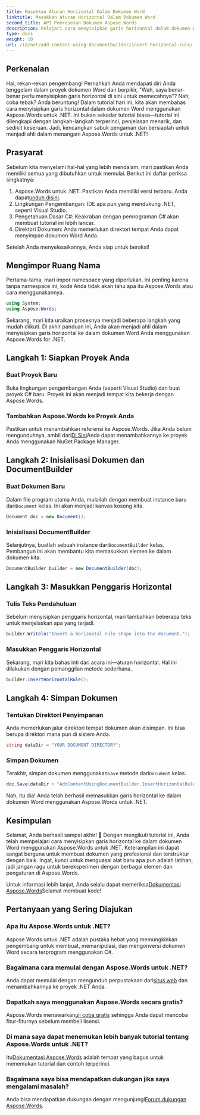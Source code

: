 ```yaml
---
title: Masukkan Aturan Horizontal Dalam Dokumen Word
linktitle: Masukkan Aturan Horizontal Dalam Dokumen Word
second_title: API Pemrosesan Dokumen Aspose.Words
description: Pelajari cara menyisipkan garis horizontal dalam dokumen Word menggunakan Aspose.Words untuk .NET dengan panduan terperinci dan langkah demi langkah. Sempurna untuk pengembang C#.
type: docs
weight: 10
url: /id/net/add-content-using-documentbuilder/insert-horizontal-rule/
---
```

## Perkenalan

Hai, rekan-rekan pengembang! Pernahkah Anda mendapati diri Anda tenggelam dalam proyek dokumen Word dan berpikir, "Wah, saya benar-benar perlu menyisipkan garis horizontal di sini untuk memecahnya"? Nah, coba tebak? Anda beruntung! Dalam tutorial hari ini, kita akan membahas cara menyisipkan garis horizontal dalam dokumen Word menggunakan Aspose.Words untuk .NET. Ini bukan sekadar tutorial biasa—tutorial ini dilengkapi dengan langkah-langkah terperinci, penjelasan menarik, dan sedikit keseruan. Jadi, kencangkan sabuk pengaman dan bersiaplah untuk menjadi ahli dalam menangani Aspose.Words untuk .NET!

## Prasyarat

Sebelum kita menyelami hal-hal yang lebih mendalam, mari pastikan Anda memiliki semua yang dibutuhkan untuk memulai. Berikut ini daftar periksa singkatnya:

1.  Aspose.Words untuk .NET: Pastikan Anda memiliki versi terbaru. Anda dapat[unduh disini](https://releases.aspose.com/words/net/).
2. Lingkungan Pengembangan: IDE apa pun yang mendukung .NET, seperti Visual Studio.
3. Pengetahuan Dasar C#: Keakraban dengan pemrograman C# akan membuat tutorial ini lebih lancar.
4. Direktori Dokumen: Anda memerlukan direktori tempat Anda dapat menyimpan dokumen Word Anda.

Setelah Anda menyelesaikannya, Anda siap untuk beraksi!

## Mengimpor Ruang Nama

Pertama-tama, mari impor namespace yang diperlukan. Ini penting karena tanpa namespace ini, kode Anda tidak akan tahu apa itu Aspose.Words atau cara menggunakannya.

```csharp
using System;
using Aspose.Words;
```

Sekarang, mari kita uraikan prosesnya menjadi beberapa langkah yang mudah diikuti. Di akhir panduan ini, Anda akan menjadi ahli dalam menyisipkan garis horizontal ke dalam dokumen Word Anda menggunakan Aspose.Words for .NET.

## Langkah 1: Siapkan Proyek Anda

### Buat Proyek Baru

Buka lingkungan pengembangan Anda (seperti Visual Studio) dan buat proyek C# baru. Proyek ini akan menjadi tempat kita bekerja dengan Aspose.Words.

### Tambahkan Aspose.Words ke Proyek Anda

 Pastikan untuk menambahkan referensi ke Aspose.Words. Jika Anda belum mengunduhnya, ambil dari[Di Sini](https://releases.aspose.com/words/net/)Anda dapat menambahkannya ke proyek Anda menggunakan NuGet Package Manager.

## Langkah 2: Inisialisasi Dokumen dan DocumentBuilder

### Buat Dokumen Baru

 Dalam file program utama Anda, mulailah dengan membuat instance baru dari`Document` kelas. Ini akan menjadi kanvas kosong kita.

```csharp
Document doc = new Document();
```

### Inisialisasi DocumentBuilder

 Selanjutnya, buatlah sebuah instance dari`DocumentBuilder` kelas. Pembangun ini akan membantu kita memasukkan elemen ke dalam dokumen kita.

```csharp
DocumentBuilder builder = new DocumentBuilder(doc);
```

## Langkah 3: Masukkan Penggaris Horizontal

### Tulis Teks Pendahuluan

Sebelum menyisipkan penggaris horizontal, mari tambahkan beberapa teks untuk menjelaskan apa yang terjadi.

```csharp
builder.Writeln("Insert a horizontal rule shape into the document.");
```

### Masukkan Penggaris Horizontal

Sekarang, mari kita bahas inti dari acara ini—aturan horizontal. Hal ini dilakukan dengan pemanggilan metode sederhana.

```csharp
builder.InsertHorizontalRule();
```

## Langkah 4: Simpan Dokumen

### Tentukan Direktori Penyimpanan

Anda memerlukan jalur direktori tempat dokumen akan disimpan. Ini bisa berupa direktori mana pun di sistem Anda.

```csharp
string dataDir = "YOUR DOCUMENT DIRECTORY";
```

### Simpan Dokumen

 Terakhir, simpan dokumen menggunakan`Save` metode dari`Document` kelas.

```csharp
doc.Save(dataDir + "AddContentUsingDocumentBuilder.InsertHorizontalRule.docx");
```

Nah, itu dia! Anda telah berhasil memasukkan garis horizontal ke dalam dokumen Word menggunakan Aspose.Words untuk .NET.

## Kesimpulan

Selamat, Anda berhasil sampai akhir! 🎉 Dengan mengikuti tutorial ini, Anda telah mempelajari cara menyisipkan garis horizontal ke dalam dokumen Word menggunakan Aspose.Words untuk .NET. Keterampilan ini dapat sangat berguna untuk membuat dokumen yang profesional dan terstruktur dengan baik. Ingat, kunci untuk menguasai alat baru apa pun adalah latihan, jadi jangan ragu untuk bereksperimen dengan berbagai elemen dan pengaturan di Aspose.Words.

 Untuk informasi lebih lanjut, Anda selalu dapat memeriksa[Dokumentasi Aspose.Words](https://reference.aspose.com/words/net/)Selamat membuat kode!

## Pertanyaan yang Sering Diajukan

### Apa itu Aspose.Words untuk .NET?

Aspose.Words untuk .NET adalah pustaka hebat yang memungkinkan pengembang untuk membuat, memanipulasi, dan mengonversi dokumen Word secara terprogram menggunakan C#.

### Bagaimana cara memulai dengan Aspose.Words untuk .NET?

Anda dapat memulai dengan mengunduh perpustakaan dari[situs web](https://releases.aspose.com/words/net/) dan menambahkannya ke proyek .NET Anda.

### Dapatkah saya menggunakan Aspose.Words secara gratis?

 Aspose.Words menawarkan[uji coba gratis](https://releases.aspose.com/) sehingga Anda dapat mencoba fitur-fiturnya sebelum membeli lisensi.

### Di mana saya dapat menemukan lebih banyak tutorial tentang Aspose.Words untuk .NET?

 Itu[Dokumentasi Aspose.Words](https://reference.aspose.com/words/net/) adalah tempat yang bagus untuk menemukan tutorial dan contoh terperinci.

### Bagaimana saya bisa mendapatkan dukungan jika saya mengalami masalah?

 Anda bisa mendapatkan dukungan dengan mengunjungi[Forum dukungan Aspose.Words](https://forum.aspose.com/c/words/8).